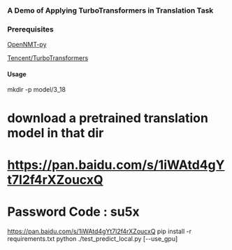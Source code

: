### A Demo of Applying TurboTransformers in Translation Task

### Prerequisites
[OpenNMT-py](https://github.com/OpenNMT/OpenNMT-py "OpenNMT-py")

[Tencent/TurboTransformers](https://github.com/Tencent/TurboTransformers "TurboTransformers")

#### Usage
mkdir -p model/3_18
# download a pretrained translation model in that dir
# https://pan.baidu.com/s/1iWAtd4gYt7l2f4rXZoucxQ
# Password Code : su5x
https://pan.baidu.com/s/1iWAtd4gYt7l2f4rXZoucxQ
pip install -r requirements.txt
python ./test_predict_local.py [--use_gpu]
```


